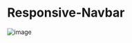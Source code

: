 # Responsive-Navbar
![image](https://github.com/Debarjitmohanty/Responsive-Navbar/assets/91021174/a3aeaac6-48e7-423a-94fe-a7b5ad94ee23)
